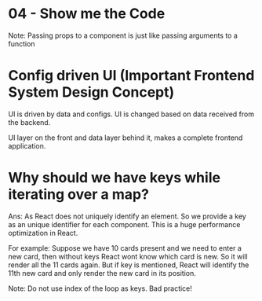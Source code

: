 # 04 - Show me the Code

Note: Passing props to a component is just like passing arguments to a function

# Config driven UI  (Important Frontend System Design Concept)

UI is driven by data and configs. UI is changed based on data received from the backend.

UI layer on the front and data layer behind it, makes a complete frontend application. 

# Why should we have keys while iterating over a map?

Ans: As React does not uniquely identify an element. So we provide a key as an unique identifier for each component. This is a huge performance optimization in React. 

For example: Suppose we have 10 cards present and we need to enter a  new card, then without keys React wont know which card is new. So it will render all the 11 cards again. But if key is mentioned, React will identify the 11th new card and only render the new card in its position. 

Note: Do not use index of the loop as keys. Bad practice!
